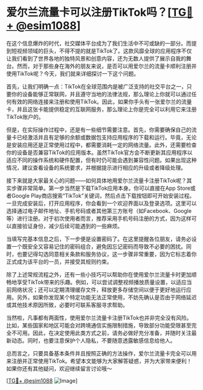 # 爱尔兰流量卡可以注册TikTok吗？[[TG💪+ @esim1088](https://t.me/s/esim1088)]

在这个信息爆炸的时代，社交媒体平台成为了我们生活中不可或缺的一部分。而提到短视频领域的巨头，不得不提的就是TikTok了。这款风靡全球的应用程序不仅让我们看到了世界各地的独特风景和创意内容，还为无数人提供了展示自我的舞台。然而，对于那些身在海外的朋友来说，是否可以用爱尔兰的流量卡顺利注册并使用TikTok呢？今天，我们就来详细探讨一下这个问题。

首先，让我们明确一点：TikTok在全球范围内是被广泛支持的社交平台之一，只要你的设备能够正常联网，并且遵守当地的法律法规，那么理论上你就可以通过任何有效的网络连接来注册和使用TikTok。因此，如果你手头有一张爱尔兰的流量卡，并且这张卡能提供稳定的互联网服务，那么理论上你是完全可以利用它来注册TikTok账户的。

但是，在实际操作过程中，还是有一些细节需要注意。首先，你需要确保自己的流量卡已经激活并且有足够的余额或数据包支持应用程序的下载和运行。毕竟，无论是安装应用还是正常使用过程中，都需要消耗一定的网络流量。此外，还需要检查你的设备是否兼容TikTok的应用版本。虽然TikTok官方会不断更新其应用程序以适应不同的操作系统和硬件配置，但有时仍可能会遇到兼容性问题。如果出现这种情况，建议查看设备的系统要求，并根据提示进行相应的升级或者降级处理。

接下来就是大家最关心的问题——如何具体地用爱尔兰流量卡注册TikTok呢？其实步骤非常简单。第一步当然是下载TikTok应用本身。你可以直接在App Store或者Google Play商店搜索“TikTok”关键词，然后点击下载按钮即可开始安装过程。一旦完成安装后，打开应用程序，你会看到一个欢迎界面以及登录选项。这里可以选择通过电子邮件地址、手机号码或者其他第三方账号（如Facebook、Google等）进行注册。对于初次使用者而言，推荐采用手机号码注册的方式，因为这样可以直接验证身份，减少后续可能遇到的一些麻烦。

当填写完基本信息之后，下一步便是设置密码了。在这里提醒各位朋友，请务必设置一个既安全又容易记住的密码组合，避免因忘记密码而导致不必要的困扰。同时，也要记得勾选同意相关条款和服务协议，这一步骤非常重要，因为它标志着你正式成为该平台的一员，并接受其规则约束。

除了上述常规流程之外，还有一些小技巧可以帮助你在使用爱尔兰流量卡时更加顺畅地享受TikTok带来的乐趣。例如，可以尝试调整视频播放质量设置，以适应当前网络状况；还可以定期清理缓存文件，释放更多存储空间以便于更好地运行应用。另外，如果你发现某个特定功能无法正常使用，不妨先确认是否由于网络延迟或其他技术原因所致，必要时可联系客服寻求帮助。

当然啦，凡事都有两面性，使用爱尔兰流量卡注册TikTok也并非完全没有风险。比如，某些国家和地区可能会对跨境通信实施限制措施，导致部分功能受限甚至完全不可用。因此，在决定使用此类方式之前，请务必做好充分准备，并随时关注最新动态。同时，也要注意保护个人隐私，不要随意透露敏感信息给他人。

总而言之，只要具备基本条件并且按照正确的方法操作，爱尔兰流量卡完全可以用来注册并正常使用TikTok。希望本文能够为大家解答疑惑，并为大家带来便利！如果你还有其他疑问，欢迎继续留言讨论哦～

[[TG💪+ @esim1088](https://t.me/s/esim1088) ![Image](https://i.postimg.cc/4NQfJmqS/Snipaste-2025-05-13-00-14-12.png)]